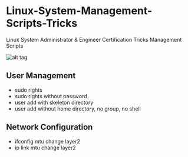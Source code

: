 # Linux-System-Management-Scripts-Tricks
Linux System Administrator &amp; Engineer Certification Tricks Management Scripts

![alt tag](https://emreovunc.com/images/tuxlinux.png)

## User Management
+ sudo rights
+ sudo rights without password
+ user add with skeleton directory
+ user add without home directory, no group, no shell

## Network Configuration
+ ifconfig mtu change layer2 
+ ip link mtu change layer2
